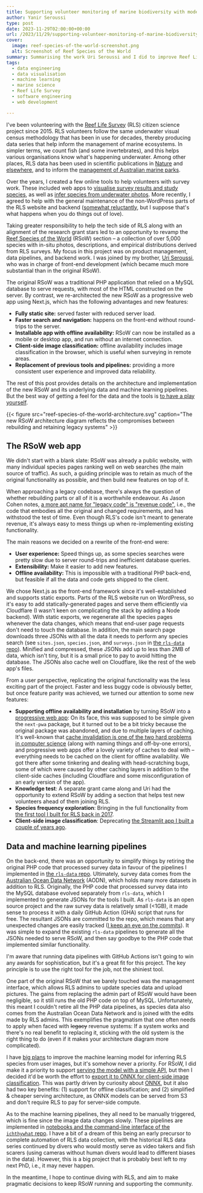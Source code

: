 ```yaml
---
title: Supporting volunteer monitoring of marine biodiversity with modern web and data tools
author: Yanir Seroussi
type: post
date: 2023-11-29T02:00:00+00:00
url: /2023/11/29/supporting-volunteer-monitoring-of-marine-biodiversity-with-modern-web-and-data-tools/
cover:
  image: reef-species-of-the-world-screenshot.png
  alt: Screenshot of Reef Species of the World
summary: Summarising the work Uri Seroussi and I did to improve Reef Life Survey's Reef Species of the World app.
tags:
  - data engineering
  - data visualisation
  - machine learning
  - marine science
  - Reef Life Survey
  - software engineering
  - web development

---
```


I've been volunteering with the [Reef Life Survey](https://reeflifesurvey.com/) (RLS) citizen science project since 2015. RLS volunteers follow the same underwater visual census methodology that has been in use for decades, thereby producing data series that help inform the management of marine ecosystems. In simpler terms, we count fish (and some invertebrates), and this helps various organisations know what's happening underwater. Among other places, RLS data has been used in scientific publications in [Nature](https://www.nature.com/articles/s41586-023-05833-y) and [elsewhere](https://reeflifesurvey.com/scientific-papers-management-reports/), and to inform the [management of Australian marine parks](https://parksaustralia.gov.au/marine/science/reef-life-survey/).

Over the years, I created a few online tools to help volunteers with survey work. These included web apps to [visualise survey results and study species](https://yanirseroussi.com/2017/06/03/exploring-and-visualising-reef-life-survey-data/), as well as [infer species from underwater photos](https://yanirseroussi.com/2022/03/20/building-useful-machine-learning-tools-keeps-getting-easier-a-fish-id-case-study/). More recently, I agreed to help with the general maintenance of the non-WordPress parts of the RLS website and backend ([somewhat reluctantly](https://yanirseroussi.com/2023/10/25/lessons-from-reluctant-data-engineering/), but I suppose that's what happens when you do things out of love).

Taking greater responsibility to help the tech side of RLS along with an alignment of the research grant stars led to an opportunity to revamp the [Reef Species of the World](https://reeflifesurvey.com/species/) (RSoW) section &ndash; a collection of over 5,000 species with in-situ photos, descriptions, and empirical distributions derived from RLS surveys. My focus in this project was on product management, data pipelines, and backend work. I was joined by my brother, [Uri Seroussi](https://www.uriseroussi.com/), who was in charge of front-end development (which became much more substantial than in the original RSoW).

The original RSoW was a traditional PHP application that relied on a MySQL database to serve requests, with most of the HTML constructed on the server. By contrast, we re-architected the new RSoW as a progressive web app using Next.js, which has the following advantages and new features:

* **Fully static site:** served faster with reduced server load.
* **Faster search and navigation:** happens on the front-end without round-trips to the server.
* **Installable app with offline availability:** RSoW can now be installed as a mobile or desktop app, and run without an internet connection.
* **Client-side image classification:** offline availability includes image classification in the browser, which is useful when surveying in remote areas.
* **Replacement of previous tools and pipelines:** providing a more consistent user experience and improved data reliability.

The rest of this post provides details on the architecture and implementation of the new RSoW and its underlying data and machine learning pipelines. But the best way of getting a feel for the data and the tools is [to have a play yourself](https://reeflifesurvey.com/species/).

{{< figure src="reef-species-of-the-world-architecture.svg" caption="The new RSoW architecture diagram reflects the compromises between rebuilding and retaining legacy systems" >}}

## The RSoW web app

We didn't start with a blank slate: RSoW was already a public website, with many individual species pages ranking well on web searches (the main source of traffic). As such, a guiding principle was to retain as much of the original functionality as possible, and then build new features on top of it.

When approaching a legacy codebase, there's always the question of whether rebuilding parts or all of it is a worthwhile endeavour. As Jason Cohen notes, [a more apt name for "legacy code" is "revenue code"](https://longform.asmartbear.com/scale), i.e., the code that embodies all the original and changed requirements, and has withstood the test of time. Even though RLS's code isn't meant to generate revenue, it's always easy to mess things up when re-implementing existing functionality.

The main reasons we decided on a rewrite of the front-end were:

* **User experience:** Speed things up, as some species searches were pretty slow due to server round-trips and inefficient database queries.
* **Extensibility:** Make it easier to add new features.
* **Offline availability:** This is impossible with a traditional PHP back-end, but feasible if all the data and code gets shipped to the client.

We chose Next.js as the front-end framework since it's well-established and supports static exports. Parts of the RLS website run on WordPress, so it's easy to add statically-generated pages and serve them efficiently via Cloudflare (I wasn't keen on complicating the stack by adding a Node backend). With static exports, we regenerate all the species pages whenever the data changes, which means that end-user page requests don't need to touch the database. In addition, the main search page downloads three JSONs with all the data it needs to perform any species search (see `sites.json`, `species.json`, and `surveys.json` in [the `rls-data` repo](https://github.com/yanirs/rls-data/tree/master/output)). Minified and compressed, these JSONs add up to less than 2MB of data, which isn't tiny, but it is a small price to pay to avoid hitting the database. The JSONs also cache well on Cloudflare, like the rest of the web app's files.

From a user perspective, replicating the original functionality was the less exciting part of the project. Faster and less buggy code is obviously better, but once feature parity was achieved, we turned our attention to some new features:

* **Supporting offline availability and installation** by turning RSoW into a [progressive web app](https://developer.mozilla.org/en-US/docs/Web/Progressive_web_apps): On its face, this was supposed to be simple given the `next-pwa` package, but it turned out to be a bit tricky because the original package was abandoned, and due to multiple layers of caching. It's well-known that [cache invalidation is one of the two hard problems in computer science](https://martinfowler.com/bliki/TwoHardThings.html) (along with naming things and off-by-one errors), and progressive web apps offer a lovely variety of caches to deal with &ndash; everything needs to be cached on the client for offline availability. We got there after some tinkering and dealing with head-scratching bugs, some of which were caused by other caching layers in addition to the client-side caches (including Cloudflare and some misconfiguration of an early version of the app).
* **Knowledge test**: A separate grant came along and Uri had the opportunity to extend RSoW by adding a section that helps test new volunteers ahead of them joining RLS.
* **Species frequency exploration**: Bringing in the full functionality from [the first tool I built for RLS back in 2017](https://yanirseroussi.com/2017/06/03/exploring-and-visualising-reef-life-survey-data/).
* **Client-side image classification**: Deprecating [the Streamlit app I built a couple of years ago](https://yanirseroussi.com/2022/03/20/building-useful-machine-learning-tools-keeps-getting-easier-a-fish-id-case-study/).

## Data and machine learning pipelines

On the back-end, there was an opportunity to simplify things by retiring the original PHP code that processed survey data in favour of the pipelines I implemented in [the `rls-data` repo](https://github.com/yanirs/rls-data/). Ultimately, survey data comes from the [Australian Ocean Data Network](https://portal.aodn.org.au/) (AODN), which holds many more datasets in addition to RLS. Originally, the PHP code that processed survey data into the MySQL database evolved separately from `rls-data`, which I implemented to generate JSONs for the tools I built. As `rls-data` is an open source project and the raw survey data is relatively small (<1GB), it made sense to process it with a daily GitHub Action (GHA) script that runs for free. The resultant JSONs are committed to the repo, which means that any unexpected changes are easily tracked ([I keep an eye on the commits](https://yanirseroussi.com/til/2023/08/14/email-notifications-on-public-github-commits/)). It was simple to expand the existing `rls-data` pipelines to generate all the JSONs needed to serve RSoW, and then say goodbye to the PHP code that implemented similar functionality.

I'm aware that running data pipelines with GitHub Actions isn't going to win any awards for sophistication, but it's a great fit for this project. The key principle is to use the right tool for the job, not the shiniest tool.

One part of the original RSoW that we barely touched was the management interface, which allows RLS admins to update species data and upload pictures. The gains from replacing the admin part of RSoW would have been negligible, so it still runs the old PHP code on top of MySQL. Unfortunately, this meant I couldn't retire all the PHP data pipelines, as species data also comes from the Australian Ocean Data Network and is joined with the edits made by RLS admins. This exemplifies the pragmatism that one often needs to apply when faced with <strike>legacy</strike> revenue systems: If a system works and there's no real benefit to replacing it, sticking with the old system is the right thing to do (even if it makes your architecture diagram more complicated).

I have [big plans](https://github.com/yanirs/ichthywhat/issues/3) to improve the machine learning model for inferring RLS species from user images, but it's somehow never a priority. For RSoW, I did make it a priority to support [serving the model with a simple API](https://github.com/yanirs/ichthywhat/pull/11), but then I decided it'd be worth the effort to [export it to ONNX for client-side image classification](https://github.com/yanirs/ichthywhat/pull/20). This was partly driven by curiosity about [ONNX](https://onnx.ai/), but it also had two key benefits: (1) support for offline classification; and (2) simplified & cheaper serving architecture, as ONNX models can be served from S3 and don't require RLS to pay for server-side compute.

As to the machine learning pipelines, they all need to be manually triggered, which is fine since the image data changes slowly. These pipelines are implemented in [notebooks and the command-line interface of the `ichthywhat` repo](https://github.com/yanirs/ichthywhat). I have a bit of a dream of this being an early precursor to complete automation of RLS data collection, with the historical RLS data series continued by divers who would mostly serve as video takers and fish scarers (using cameras without human divers would lead to different biases in the data). However, this is a big project that is probably best left to my next PhD, i.e., it may never happen.

In the meantime, I hope to continue diving with RLS, and aim to make pragmatic decisions to keep RSoW running and supporting the community.
